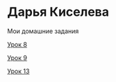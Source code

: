# Дарья Киселева
Мои домашние задания

[Урок 8](https://kiseleva1991.github.io/lesson_8/)

[Урок 9](https://kiseleva1991.github.io/lesson_9/)

[Урок 13](https://kiseleva1991.github.io/lesson_13/)
